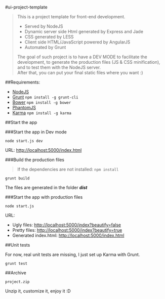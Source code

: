 #ui-project-template

>This is a project template for front-end development.
>
>- Served by NodeJS
>- Dynamic server side Html generated by Express and Jade
>- CSS generated by LESS
>- Client side HTML/JavaScript powered by AngularJS
>- Automated by Grunt
>
>The goal of such project is to have a DEV MODE to facilitate the development, to generate the production files (JS & CSS minification), and to test them with the NodeJS server.  
>After that, you can put your final static files where you want :)

##Requirements:

- [NodeJS](http://nodejs.org/download/)
- [Grunt](http://gruntjs.com/) ```npm install -g grunt-cli```
- [Bower](http://bower.io/) ```npm install -g bower```
- [PhantomJS](http://phantomjs.org/)
- [Karma](http://karma-runner.github.io/) ```npm install -g karma```

##Start the app

###Start the app in Dev mode

```
node start.js dev
```

URL: [http://localhost:5000/index.html](http://localhost:5000/index.html)

###Build the production files

>If the dependencies are not installed: ```npm install```

```
grunt build
```

The files are generated in the folder ___dist___

###Start the app with production files

```
node start.js
```

URL:  
- Ugly files: [http://localhost:5000/index?beautify=false](http://localhost:5000/index?beautify=false)
- Pretty files: [http://localhost:5000/index?beautify=true](http://localhost:5000/index.html?beautify=true)
- Generated index.html: [http://localhost:5000/index.html](http://localhost:5000/index.html)

##Unit tests

For now, real unit tests are missing, I just set up Karma with Grunt.

```
grunt test
```
##Archive

```
project.zip
```

Unzip it, customize it, enjoy it :D
